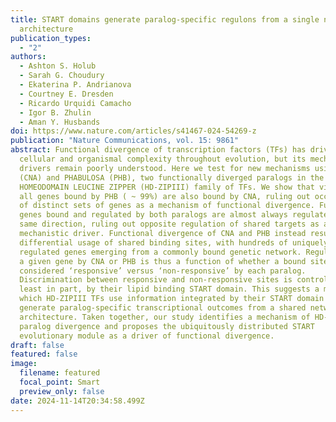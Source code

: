 ```yaml
---
title: START domains generate paralog-specific regulons from a single network
  architecture
publication_types:
  - "2"
authors:
  - Ashton S. Holub
  - Sarah G. Choudury
  - Ekaterina P. Andrianova
  - Courtney E. Dresden
  - Ricardo Urquidi Camacho
  - Igor B. Zhulin
  - Aman Y. Husbands
doi: https://www.nature.com/articles/s41467-024-54269-z
publication: "Nature Communications, vol. 15: 9861"
abstract: Functional divergence of transcription factors (TFs) has driven
  cellular and organismal complexity throughout evolution, but its mechanistic
  drivers remain poorly understood. Here we test for new mechanisms using CORONA
  (CNA) and PHABULOSA (PHB), two functionally diverged paralogs in the CLASS III
  HOMEODOMAIN LEUCINE ZIPPER (HD-ZIPIII) family of TFs. We show that virtually
  all genes bound by PHB ( ~ 99%) are also bound by CNA, ruling out occupation
  of distinct sets of genes as a mechanism of functional divergence. Further,
  genes bound and regulated by both paralogs are almost always regulated in the
  same direction, ruling out opposite regulation of shared targets as a
  mechanistic driver. Functional divergence of CNA and PHB instead results from
  differential usage of shared binding sites, with hundreds of uniquely
  regulated genes emerging from a commonly bound genetic network. Regulation of
  a given gene by CNA or PHB is thus a function of whether a bound site is
  considered ‘responsive’ versus ‘non-responsive’ by each paralog.
  Discrimination between responsive and non-responsive sites is controlled, at
  least in part, by their lipid binding START domain. This suggests a model in
  which HD-ZIPIII TFs use information integrated by their START domain to
  generate paralog-specific transcriptional outcomes from a shared network
  architecture. Taken together, our study identifies a mechanism of HD-ZIPIII TF
  paralog divergence and proposes the ubiquitously distributed START
  evolutionary module as a driver of functional divergence.
draft: false
featured: false
image:
  filename: featured
  focal_point: Smart
  preview_only: false
date: 2024-11-14T20:34:58.499Z
---
```

